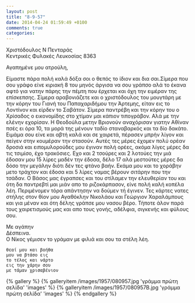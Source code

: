 ```yaml
---
layout: post
title: "8-9-57"
date: 2014-04-24 01:59:49 +0100
comments: true
categories:
---
```


Χριστόδουλος Ν Πενταράς<br/>
Κεντρικές Φυλακές Λευκοσίας 8363

Αγαπημένε μου ατρούλη,

Είμαστε πάρα πολή καλά δόξα σοι ο θεπός το ίδιον και δια σαι.Σίμερα που σου γράφο είνε κιριακή 8 του μηνός άργισα να σου γράπσο αλά το έκανα αφτό για νατην πάρης την πέμτη που έρχεται και όχη την ειμέραν της επίσκεπσης. Σίμερα αραβονιάζετε και ο χριστόδουλος του μουγτάρη με την κόρην του Γιανή του Παπαχαριδήμου την Άρτεμης, είταν εις το Λοντίνον και είρδεν το Σαβάτον. Σίμερα παντρέβη και την κόρην του ο Χρίσαδος ο εικονομίδης στο χτίμαν μαι κάπιον τιπογράβον. Αλά με την ελένην εχορίσαν.
Η Θεοδούλα μετην Βριονούν αναχόρισαν γιατην Αθίναν πσές ει όρα 10, τα μορά της μένουν ταδίο σταναβαρκός και τα δίο δακάτο. Ειμάμα σου είνε και αβτή καλά και σε χαιρετά, πέρασεν μπρήν λίγον και πείγεν στην κουμέραν την στασούν. Αυτές τες μέρες έχομεν πολύ ορέαν δροσιά και ειπομυλορούδες μου έγιναν πολή ορέες, ακόμα λίγες μέρες δα τις τσιμίσο, έχο τρακόσιες.
Εχο και 2 τσούρες και 2 λοτούες την μιά έδοσαν μου 15 λίρες μαδέν την έδοσα, δέλο 17 αλά μεστούτες μέρες δα δόσο την μεγάλην διότι δέν τες φτάνο βαήν. Εκάμα μου και το χοράβην μετο τράχτον και έδοσα και 5 λίρες ναμας βέρουν σιτάρην που την τσάδαν.
Ο Βάσος μας έγραπσες και του στίλαμεν την ελευθερίαν του και ότη δα παντρεβτί μαι μιάν απο το ριζοκάρπασον, είνε πολή καλή κοπέλα λέη. Περιμένομεν τόρα απάντησην να δούμεν τή έγινεν. Τες κάρτες νατες στήλης στον θίον μου Αγαθόκλην Νικολάου και Γεώργιον Χαραλάμπους και για μέναν και ότη δέλης γράπσε μου νασου βέρο.
Τήποτε άλον παρά τους χαιρετισμούς μας και απο τους γονής, αδέλφια, σιγκενής και φύλους σου.

Με αγάπην<br/>
Δέσπεινα.<br/>
Ο Νίκος γέμισεν το γράμαν με φιλιά και σου τα στέλη λέη.

    θεαί μου και βοήθα
    μου να βτάσο εις
    το τέλος και νάρτο
    εις την χάρην σου
    με τάμαν χρισαβένιον

{% gallery %}
  {% galleryitem /images/1957/080957.jpg 'γράμμα πρώτη σελίδα' 'images' %}
  {% galleryitem /images/1957/080957B.jpg 'γράμμα πρώτη σελίδα' 'images' %}
{% endgallery %}
